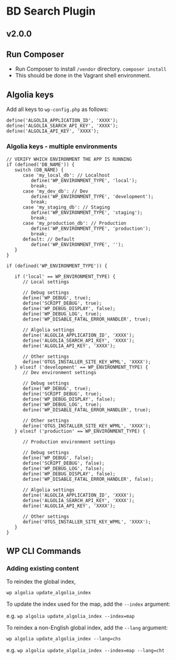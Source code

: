 # BD Search Plugin

## v2.0.0

## Run Composer

* Run Composer to install `/vendor` directory. `composer install`
* This should be done in the Vagrant shell environment.

## Algolia keys

Add all keys to `wp-config.php` as follows:

```
define('ALGOLIA_APPLICATION_ID', 'XXXX');
define('ALGOLIA_SEARCH_API_KEY', 'XXXX');
define('ALGOLIA_API_KEY', 'XXXX');
```

### Algolia keys - multiple environments

```
// VERIFY WHICH ENVIRONMENT THE APP IS RUNNING
if (defined('DB_NAME')) {
   switch (DB_NAME) {
      case 'my_local_db': // Localhost
         define('WP_ENVIRONMENT_TYPE', 'local');
         break;
      case 'my_dev_db': // Dev
         define('WP_ENVIRONMENT_TYPE', 'development');
         break;
      case 'my_staging_db': // Staging
         define('WP_ENVIRONMENT_TYPE', 'staging');
         break;
      case 'my_production_db': // Production
         define('WP_ENVIRONMENT_TYPE', 'production');
         break;
      default: // Default
         define('WP_ENVIRONMENT_TYPE', '');
   }
}

if (defined('WP_ENVIRONMENT_TYPE')) {

   if ('local' == WP_ENVIRONMENT_TYPE) {
      // Local settings

      // Debug settings
      define('WP_DEBUG', true);
      define('SCRIPT_DEBUG', true);
      define('WP_DEBUG_DISPLAY', false);
      define('WP_DEBUG_LOG', true);
      define('WP_DISABLE_FATAL_ERROR_HANDLER', true);

      // Algolia settings
      define('ALGOLIA_APPLICATION_ID', 'XXXX');
      define('ALGOLIA_SEARCH_API_KEY', 'XXXX');
      define('ALGOLIA_API_KEY', 'XXXX');

      // Other settings
      define('OTGS_INSTALLER_SITE_KEY_WPML', 'XXXX');
   } elseif ('development' == WP_ENVIRONMENT_TYPE) {
      // Dev environment settings

      // Debug settings
      define('WP_DEBUG', true);
      define('SCRIPT_DEBUG', true);
      define('WP_DEBUG_DISPLAY', false);
      define('WP_DEBUG_LOG', true);
      define('WP_DISABLE_FATAL_ERROR_HANDLER', true);

      // Other settings
      define('OTGS_INSTALLER_SITE_KEY_WPML', 'XXXX');
   } elseif ('production' == WP_ENVIRONMENT_TYPE) {

      // Production environment settings

      // Debug settings
      define('WP_DEBUG', false);
      define('SCRIPT_DEBUG', false);
      define('WP_DEBUG_LOG', false);
      define('WP_DEBUG_DISPLAY', false);
      define('WP_DISABLE_FATAL_ERROR_HANDLER', false);

      // Algolia settings
      define('ALGOLIA_APPLICATION_ID', 'XXXX');
      define('ALGOLIA_SEARCH_API_KEY', 'XXXX');
      define('ALGOLIA_API_KEY', 'XXXX');

      // Other settings
      define('OTGS_INSTALLER_SITE_KEY_WPML', 'XXXX');
   }
}
```

## WP CLI Commands

### Adding existing content

To reindex the global index,

`wp algolia update_algolia_index`

To update the index used for the map, add the `--index` argument:

e.g. `wp algolia update_algolia_index --index=map`

To reindex a non-English global index, add the `--lang` argument:

`wp algolia update_algolia_index --lang=chs`

e.g. `wp algolia update_algolia_index --index=map --lang=cht`

